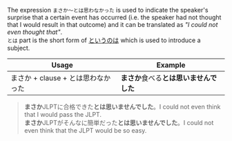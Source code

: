 The expression `まさか～とは思わなかった` is used to indicate the speaker's surprise that a certain event has occurred (i.e. the speaker had not thought that I would result in that outcome) and it can be translated as *"I could not even thought that"*.  
`とは` part is the short form of [というのは](TODO) which is used to introduce a subject.

|Usage|Example|
|-|-|
|まさか + clause + とは思わなかった|**まさか**食べる**とは思いませんでした**|

>**まさか**JLPTに合格できた**とは思いませんでした**。I could not even think that I would pass the JLPT.  
>**まさか**JLPTがそんなに簡単だった**とは思いませんでした**。I could not even think that the JLPT would be so easy.
